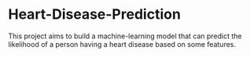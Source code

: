 # Heart-Disease-Prediction
This project aims to build a machine-learning model that can predict the likelihood of a person having a heart disease based on some features.
